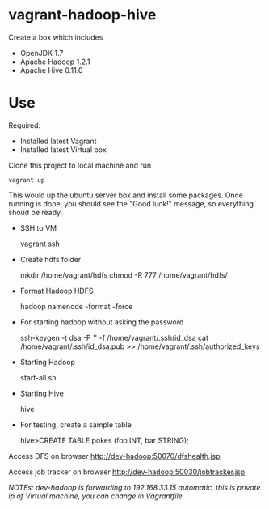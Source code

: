 vagrant-hadoop-hive
===================

Create a box which includes
* OpenJDK 1.7
* Apache Hadoop 1.2.1
* Apache Hive 0.11.0

Use
===
Required:
* Installed latest Vagrant
* Installed latest Virtual box

Clone this project to local machine and run

    vagrant up

This would up the ubuntu server box and install some packages. Once running is done, you should see the "Good luck!" message, so everything shoud be ready. 

* SSH to VM

    vagrant ssh

* Create hdfs folder

	mkdir /home/vagrant/hdfs
	chmod -R 777 /home/vagrant/hdfs/

* Format Hadoop HDFS
	
	hadoop namenode -format -force

* For starting hadoop without asking the password

	ssh-keygen -t dsa -P '' -f /home/vagrant/.ssh/id_dsa
	cat /home/vagrant/.ssh/id_dsa.pub >> /home/vagrant/.ssh/authorized_keys

* Starting Hadoop
	
	start-all.sh
	
* Starting Hive

    hive
    
* For testing, create a sample table

    hive>CREATE TABLE pokes (foo INT, bar STRING);
    
Access DFS on browser 
[http://dev-hadoop:50070/dfshealth.jsp](http://dev-hadoop:50070/dfshealth.jsp)
    
Access job tracker on browser
[http://dev-hadoop:50030/jobtracker.jsp](http://dev-hadoop:50030/jobtracker.jsp)
    
*NOTEs: dev-hadoop is forwarding to 192.168.33.15 automatic, this is private ip of Virtual machine, you can change in Vagrantfile*
